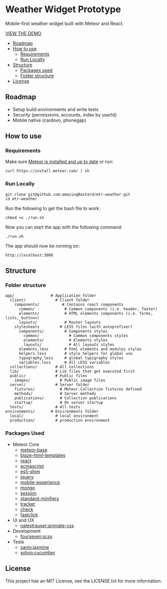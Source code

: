 # Weather Widget Prototype

Mobile-first weather widget built with Meteor and React.

[VIEW THE DEMO](http://reactweather.meteor.com)

* [Roadmap](#roadmap)
* [How to use](#how-to-use)
  * [Requirements](#requirements)
  * [Run Locally](#run-locally)
* [Structure](#structure)
  * [Packages used](#packages-used)
  * [Folder structure](#folder-structure)
* [License](#license)

## Roadmap

* Setup build environments and write tests
* Security (permissions, accounts, index by userId)
* Mobile native (cardovo, phonegap)

## How to use

### Requirements

Make sure [Meteor is installed and up to date](https://www.meteor.com/install) or run:

```
curl https://install.meteor.com/ | sh
```

### Run Locally

```
git clone git@github.com:amazingBastard/mtr-weather.git
cd mtr-weather
```

Run the following to get the bash file to work:

```
chmod +x ./run.sh
```

Now you can start the app with the following command:

```
./run.sh
```

The app should now be running on:

```
http://localhost:3000
```

## Structure

### Folder structure

```
app/                # Application folder
  client/             # Client folder
    components/          # Contains react components
      common/             # Common components (i.e. header, footer)
      elements/           # HTML elements components (i.e. forms, lists, buttons)
      layouts/            # Router layouts
    stylesheets         # LESS files (with autoprefixer)
      components/         # Components styles
        common/             # Common components styles
        elements/           # Elements styles
        layouts/            # All layouts styles
      elements.less       # html elements and modules styles
      helpers.less        # style helpers for global use
      typography.less     # global typigraphy styles
      variables.less      # All LESS variables
  collections/        # All Collections
  lib/                # Lib files that get executed first
  public/             # Public files
    images/             # Public image files
  server/             # Server folder
    fixtures/           # Meteor.Collection fixtures defined
    methods/            # Server methods
    publications/       # Collection publications
    startup/            # On server startup
  tests/              # All tests
environments/       # Environments folder
  local/              # local environment
  production/         # production environment

```

### Packages Used

* Meteor Core
  * [meteor-base](http://github.com/meteor/meteor/tree/devel/packages/meteor-base)
  * [blaze-html-templates](https://github.com/meteor/meteor/tree/devel/packages/blaze-html-templates)
  * [react](http://github.com/meteor/meteor/tree/devel/packages/react)
  * [ecmascript](https://github.com/meteor/meteor/tree/devel/packages/ecmascript)
  * [es5-shim](https://github.com/meteor/meteor/tree/devel/packages/es5-shim)
  * [jquery](https://github.com/meteor/meteor/tree/devel/packages/jquery)
  * [mobile-experience](https://github.com/meteor/meteor/tree/devel/packages/mobile-experience)
  * [mongo](https://github.com/meteor/meteor/tree/devel/packages/mongo)
  * [session](https://github.com/meteor/meteor/tree/devel/packages/session)
  * [standard-minifiers](https://github.com/meteor/meteor/tree/devel/packages/standard-minifiers)
  * [tracker](https://github.com/meteor/meteor/tree/devel/packages/tracker)
  * [check](https://github.com/meteor/meteor/tree/devel/packages/check)
  * [fastclick](http://github.com/meteor/meteor/tree/devel/packages/fastclick)
* UI and UX
  * [natestrauser:animate-css](https://github.com/nate-strauser/meteor-animate-css)
* Development
  * [fourseven:scss](https://github.com/fourseven/meteor-scss)
* Tests
  * [sanjo:jasmine](https://github.com/xolvio/meteor-jasmine)
  * [xolvio:cucumber](https://github.com/xolvio/meteor-cucumber)

## License

This project has an MIT License, see the LICENSE.txt for more information.
